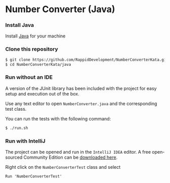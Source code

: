 # Number Converter (Java)

### Install Java

Install [Java](https://java.com/en/download/help/download_options.xml) for your machine

### Clone this repository
```bash
$ git clone https://github.com/RappidDevelopment/NumberConverterKata.git
$ cd NumberConverterKata/java
```

### Run without an IDE
A version of the JUnit library has been included with the project for easy setup and execution out of the box. 

Use any text editor to open `NumberConverter.java` and the corresponding test class.

You can run the tests with the following command:
```bash
$ ./run.sh
```

### Run with IntelliJ
The project can be opened and run in the `IntelliJ IDEA` editor. A free open-sourced Community Edition can be [downloaded here](https://www.jetbrains.com/idea/#chooseYourEdition). 

Right click on the `NumberConverterTest` class and select
```
Run 'NumberConverterTest'
``` 

